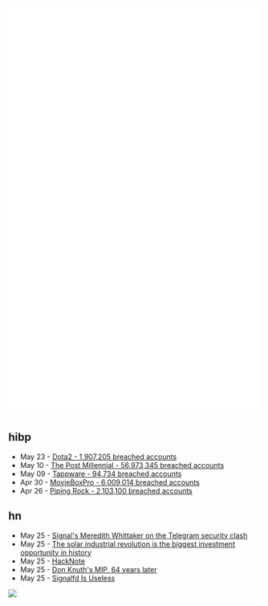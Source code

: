 ![Metrics](https://raw.githubusercontent.com/phixion/phixion/master/metrics.svg)

## hibp

<!--
for https://github.com/phixion/phixion/blob/main/.github/workflows/feeds.yml
-->
<!--START_SECTION:haveibeenpwnd-->
- May 23 - [Dota2 - 1,907,205 breached accounts](https://haveibeenpwned.com/PwnedWebsites#Dota2)
- May 10 - [The Post Millennial - 56,973,345 breached accounts](https://haveibeenpwned.com/PwnedWebsites#ThePostMillennial)
- May 09 - [Tappware - 94,734 breached accounts](https://haveibeenpwned.com/PwnedWebsites#Tappware)
- Apr 30 - [MovieBoxPro - 6,009,014 breached accounts](https://haveibeenpwned.com/PwnedWebsites#MovieBoxPro)
- Apr 26 - [Piping Rock - 2,103,100 breached accounts](https://haveibeenpwned.com/PwnedWebsites#PipingRock)
<!--END_SECTION:haveibeenpwnd-->

## hn

<!--
for https://github.com/phixion/phixion/blob/main/.github/workflows/feeds.yml
-->
<!--START_SECTION:hn-->
- May 25 - [Signal's Meredith Whittaker on the Telegram security clash](https://techcrunch.com/2024/05/24/signals-meredith-whittaker-on-the-telegram-security-clash-and-the-edge-lords-at-openai/)
- May 25 - [The solar industrial revolution is the biggest investment opportunity in history](https://caseyhandmer.wordpress.com/2024/05/22/the-solar-industrial-revolution-is-the-biggest-investment-opportunity-in-history/)
- May 25 - [HackNote](https://hacknote.co/)
- May 25 - [Don Knuth's MIP, 64 years later](https://nathanbrixius.wordpress.com/2024/04/13/don-knuths-mip-64-years-later/)
- May 25 - [Signalfd Is Useless](https://ldpreload.com/blog/signalfd-is-useless)
<!--END_SECTION:hn-->

<!--
for https://yhype.me
-->
![](https://hit.yhype.me/github/profile?user_id=13013670)
